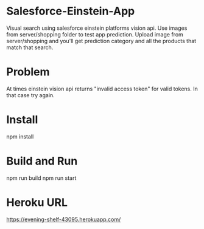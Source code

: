 # Salesforce-Einstein-App
Visual search using salesforce einstein platforms vision api. 
Use images from server/shopping folder to test app prediction.
Upload image from server/shopping and you'll get prediction category and all the products that match that search.

# Problem
At times einstein vision api returns "invalid access token" for valid tokens. In that case try again.

# Install
npm install

# Build and Run
npm run build
npm run start

# Heroku URL
https://evening-shelf-43095.herokuapp.com/


